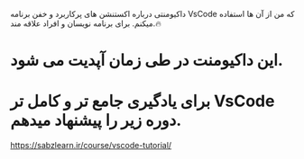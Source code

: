 داکیومنتی درباره اکستنشن های پرکاربرد و خفن برنامه VsCode که من از آن ها استفاده میکنم.
برای برنامه نویسان و افراد علاقه مند.🔥

# این داکیومنت در طی زمان آپدیت می شود.

# برای یادگیری جامع تر و کامل تر VsCode دوره زیر را پیشنهاد میدهم.
https://sabzlearn.ir/course/vscode-tutorial/
